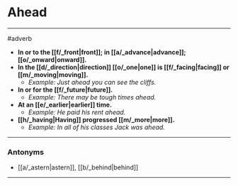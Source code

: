 # Ahead
---
#adverb
- **In or to the [[f/_front|front]]; in [[a/_advance|advance]]; [[o/_onward|onward]].**
- **In the [[d/_direction|direction]] [[o/_one|one]] is [[f/_facing|facing]] or [[m/_moving|moving]].**
	- _Example: Just ahead you can see the cliffs._
- **In or for the [[f/_future|future]].**
	- _Example: There may be tough times ahead._
- **At an [[e/_earlier|earlier]] time.**
	- _Example: He paid his rent ahead._
- **[[h/_having|Having]] progressed [[m/_more|more]].**
	- _Example: In all of his classes Jack was ahead._
---
### Antonyms
- [[a/_astern|astern]], [[b/_behind|behind]]
---
